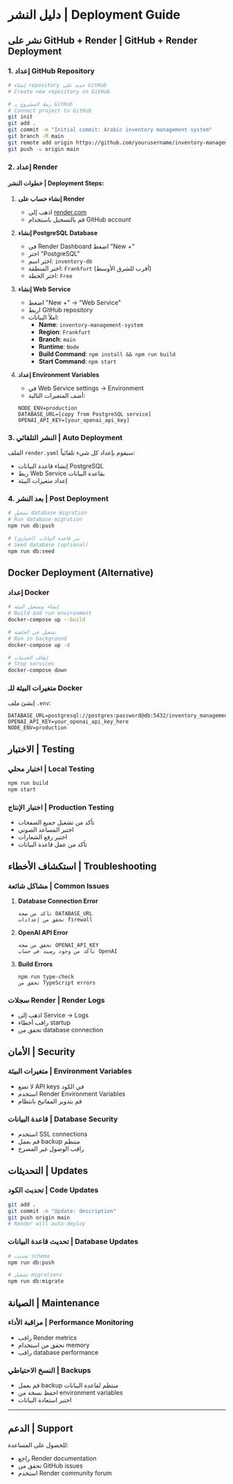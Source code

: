 # دليل النشر | Deployment Guide

## نشر على GitHub + Render | GitHub + Render Deployment

### 1. إعداد GitHub Repository

```bash
# إنشاء repository جديد على GitHub
# Create new repository on GitHub

# ربط المشروع بـ GitHub
# Connect project to GitHub
git init
git add .
git commit -m "Initial commit: Arabic inventory management system"
git branch -M main
git remote add origin https://github.com/yourusername/inventory-management-system.git
git push -u origin main
```

### 2. إعداد Render

#### خطوات النشر | Deployment Steps:

1. **إنشاء حساب على Render**
   - اذهب إلى [render.com](https://render.com)
   - قم بالتسجيل باستخدام GitHub account

2. **إنشاء PostgreSQL Database**
   - في Render Dashboard اضغط "New +"
   - اختر "PostgreSQL"
   - اختر اسم: `inventory-db`
   - اختر المنطقة: `Frankfurt` (أقرب للشرق الأوسط)
   - اختر الخطة: `Free`

3. **إنشاء Web Service**
   - اضغط "New +" → "Web Service"
   - اربط GitHub repository
   - املأ البيانات:
     - **Name**: `inventory-management-system`
     - **Region**: `Frankfurt`
     - **Branch**: `main`
     - **Runtime**: `Node`
     - **Build Command**: `npm install && npm run build`
     - **Start Command**: `npm start`

4. **إعداد Environment Variables**
   - في Web Service settings → Environment
   - أضف المتغيرات التالية:
   ```
   NODE_ENV=production
   DATABASE_URL=[copy from PostgreSQL service]
   OPENAI_API_KEY=[your_openai_api_key]
   ```

### 3. النشر التلقائي | Auto Deployment

الملف `render.yaml` سيقوم بإعداد كل شيء تلقائياً:
- إنشاء قاعدة البيانات PostgreSQL
- ربط Web Service بقاعدة البيانات
- إعداد متغيرات البيئة

### 4. بعد النشر | Post Deployment

```bash
# تشغيل database migration
# Run database migration
npm run db:push

# بذر قاعدة البيانات (اختياري)
# Seed database (optional)
npm run db:seed
```

## Docker Deployment (Alternative)

### إعداد Docker

```bash
# إنشاء وتشغيل البيئة
# Build and run environment
docker-compose up --build

# تشغيل في الخلفية
# Run in background
docker-compose up -d

# إيقاف الخدمات
# Stop services
docker-compose down
```

### متغيرات البيئة للـ Docker

إنشئ ملف `.env`:
```env
DATABASE_URL=postgresql://postgres:password@db:5432/inventory_management
OPENAI_API_KEY=your_openai_api_key_here
NODE_ENV=production
```

## الاختبار | Testing

### اختبار محلي | Local Testing
```bash
npm run build
npm start
```

### اختبار الإنتاج | Production Testing
- تأكد من تشغيل جميع الصفحات
- اختبر المساعد الصوتي
- اختبر رفع الشعارات
- تأكد من عمل قاعدة البيانات

## استكشاف الأخطاء | Troubleshooting

### مشاكل شائعة | Common Issues

1. **Database Connection Error**
   ```
   تأكد من صحة DATABASE_URL
   تحقق من إعدادات firewall
   ```

2. **OpenAI API Error**
   ```
   تحقق من صحة OPENAI_API_KEY
   تأكد من وجود رصيد في حساب OpenAI
   ```

3. **Build Errors**
   ```
   npm run type-check
   تحقق من TypeScript errors
   ```

### سجلات Render | Render Logs
- اذهب إلى Service → Logs
- راقب أخطاء startup
- تحقق من database connection

## الأمان | Security

### متغيرات البيئة | Environment Variables
- لا تضع API keys في الكود
- استخدم Render Environment Variables
- قم بتدوير المفاتيح بانتظام

### قاعدة البيانات | Database Security
- استخدم SSL connections
- قم بعمل backup منتظم
- راقب الوصول غير المصرح

## التحديثات | Updates

### تحديث الكود | Code Updates
```bash
git add .
git commit -m "Update: description"
git push origin main
# Render will auto-deploy
```

### تحديث قاعدة البيانات | Database Updates
```bash
# تحديث schema
npm run db:push

# تشغيل migrations
npm run db:migrate
```

## الصيانة | Maintenance

### مراقبة الأداء | Performance Monitoring
- راقب Render metrics
- تحقق من استخدام memory
- راقب database performance

### النسخ الاحتياطي | Backups
- قم بعمل backup منتظم لقاعدة البيانات
- احفظ نسخة من environment variables
- اختبر استعادة البيانات

---

## الدعم | Support

للحصول على المساعدة:
- راجع Render documentation
- تحقق من GitHub issues
- استخدم Render community forum